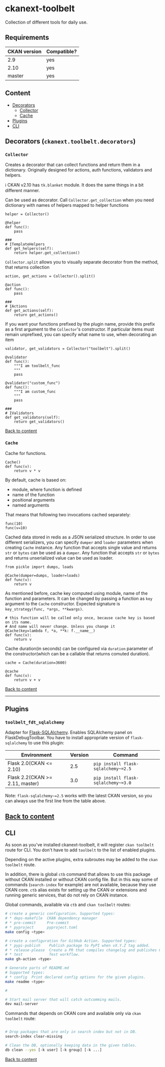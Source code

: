 # ckanext-toolbelt

Collection of different tools for daily use.


## Requirements

| CKAN version | Compatible? |
|--------------|-------------|
| 2.9          | yes         |
| 2.10         | yes         |
| master       | yes         |


## Content

* [Decorators](#decorators)
  * [Collector](#collector)
  * [Cache](#cache)
* [Plugins](#plugins)
* [CLI](#cli)


## Decorators (`ckanext.toolbelt.decorators`)

### `Collector`

Creates a decorator that can collect functions and return them in a
dictionary. Originally designed for actions, auth functions, validators and
helpers.

:information_source: CKAN v2.10 has `tk.blanket` module. It does the same
things in a bit different manner.

Can be used as decorator. Call `Collector.get_collection` when you need
dictionary with names of helpers mapped to helper functions

	helper = Collector()

	@helper
	def func():
		pass

	###
    # ITemplateHelpers
	def get_helpers(self):
		return helper.get_collection()

`Collector.split` allows you to visually separate decorator from the method,
that returns collection

	action, get_actions = Collector().split()

	@action
	def func():
		pass

	###
    # IActions
	def get_actions(self):
		return get_actions()

If you want your functions prefixed by the plugin name, provide this prefix as
a first argument to the `Collector`'s constructor. If particular items must
remain unprefixed, you can specify what name to use, when decorating an item


	validator, get_validators = Collector("toolbelt").split()

	@validator
	def func():
		"""I am toolbelt_func
		"""
		pass

	@validator("custom_func")
	def func():
		"""I am custom_func
		"""
		pass

	###
    # IValidators
	def get_validators(self):
		return get_validators()


[Back to content](#content)

### `Cache`

Cache for functions.

	Cache()
	def func(v):
	    return v * v

By default, cache is based on:

* module, where function is defined
* name of the function
* positional arguments
* named arguments

That means that following two invocations cached separately:

	func(10)
	func(v=10)

Cached data stored in redis as a JSON serialized structure. In order to use
different serializers, you can specify `dumper` and `loader` parameters when
creating `Cache` instance. Any function that accepts single value and returns
`str` or `bytes` can be used as a `dumper`. Any function that accepts `str` or
`bytes` and returns unserialized value can be used as loader.

	from pickle import dumps, loads

	@Cache(dumper=dumps, loader=loads)
	def func(v):
	    return v

As mentioned before, cache key computed using module, name of the function and
parameters. It can be changed by passing a function as `key` argument to the
`Cache` constructor. Expected signature is `key_strategy(func, *args,
**kwargs)`.

	# this function will be called only once, because cache key is based on its name.
	# And name will never change. Unless you change it
	@Cache(key=lambda f, *a, **k: f.__name__)
	def func(v):
	    return v

Cache duration(in seconds) can be configured via `duration` parameter of the
constructor(which can be a callable that returns comuted duration).

	cache = Cache(duration=3600)

	@cache
	def func(v):
	    return v + v

[Back to content](#content)

---

## Plugins

### `toolbelt_fdt_sqlalchemy`

Adapter for
[Flask-SQLAlchemy](https://flask-sqlalchemy.palletsprojects.com/en/3.0.x/). Enables
SQLAlchemy panel on FlaskDebugToolbar. You have to install appropriate version
of `flask-sqlalchemy` to use this plugin:

| Environment                     | Version | Command                             |
|---------------------------------|---------|-------------------------------------|
| Flask 2.0(CKAN <= 2.10)         | 2.5     | `pip install flask-sqlalchemy~=2.5` |
| Flask 2.2(CKAN >= 2.11, master) | 3.0     | `pip install flask-sqlalchemy~=3.0` |

Note: `flask-sqlalchemy~=2.5` works with the latest CKAN version, so you can
always use the first line from the table above.

[Back to content](#content)
---

## CLI

As soon as you've installed ckanext-toolbelt, it will register `ckan toolbelt`
route for CLI. You don't have to add `toolbelt` to the list of enabled
plugins.

Depending on the active plugins, extra subroutes may be added to the `ckan
toolbelt` route.

In addition, there is global `ctb` command that allows to use this package
without CKAN installed or without CKAN config file. But in this way some of
commands (`search-index` for example) are not available, because they use CKAN
core. `ctb` alias exists for setting up the CKAN or extensions and running
generic services, that do not rely on CKAN instance.


Global commands, available via `ctb` and `ckan toolbelt` routes:

```sh
# create a generic configuration. Supported types:
# * deps-makefile  CKAN dependency manager
# * pre-commit     Pre-commit
# * pyproject      pyproject.toml
make config <type>

# create a configuration for GitHub Action. Supported types:
# * pypi-publish    Publish package to PyPI when vX.Y.Z tag added.
# * release-please  Create a PR that compiles changelog and publishes GitHub release.
# * test            Test workflow.
make gh-action <type>

# Generate parts of README.md
# Supported types:
# * config  Print declared config options for the given plugins.
make readme <type>

#

# Start mail server that will catch outcomming mails.
dev mail-server
```

Commands that depends on CKAN core and available only via `ckan toolbelt`
route:
```sh

# Drop packages that are only in search index but not in DB.
search-index clear-missing

# Clean the DB, optionally keeping data in the given tables.
db clean --yes [-k user] [-k group] [-k ...]
```

[Back to content](#content)
